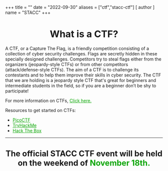 +++
title = ""
date = "2022-09-30"
aliases = ["ctf","stacc-ctf"]
[ author ]
  name = "STACC"
+++


 <!-- <center><h1 style="font-size: 50px;"><a style="color: #07a500;" href="https://ctf.stac.club/">Click here to register!</a></h1></center> -->


<center> <h1 style="font-size: 30px;"> What is a CTF? </h1></center>

A CTF, or a Capture The Flag, is a friendly competition consisting of a collection of cyber security challenges. Flags are secretly hidden in these specially designed challenges. Competitors try to steal flags either from the organizers (jeopardy-style CTFs) or from other competitors (attack/defense-style CTFs). The aim of a CTF is to challenge its contestants and to help them improve their skills in cyber security. The CTF that we are holding is a jeopardy style CTF that's great for beginners and intermediate students in the field, so if you are a beginner don’t be shy to participate!

For more information on CTFs, <a style="color: #07a500;" href="https://ctfd.io/whats-a-ctf/">Click here.</a>

Resources to get started on CTFs:

- <a style="color: #07a500;" href="https://picoctf.org/">PicoCTF</a>
- <a style="color: #07a500;" href="https://tryhackme.com/">TryHackMe</a>
- <a style="color: #07a500;" href="https://www.hackthebox.com/">Hack The Box</a>
---------------------------------------------------------------
<center><h1 style="font-size: 25px">The official STACC CTF event will be held on the weekend of  <strong style="color: #07a500;">November 18th.</strong></h1></center>

<!-- ----------------------------------------------------------

 <center><h1 style="font-size: 25px"> How to register for the STACC CTF! </h1></center>

 <br>

{{< image src="/images/navscreenshot.png" alt="navbar" position="center">}}

Click on the <strong style="color: #07a500;">Register</strong> button on the top right of the page.

## Enter your credentials.

{{< image src="/images/registerscreenshot.png" alt="register" position="center">}}

Choose your desired username and password.
Students <strong style="color: #07a500;">must</strong> register with either a Blinn or TAMUC email address.

Once you have registered, you will be sent a <strong style="color: #07a500;">confirmation email</strong>. After confirming your email, you will be redirected back to the CTF site. -->


